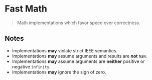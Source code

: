 # Fast Math

> Math implementations which favor speed over correctness.


<!-- Notes. Make sure to keep an empty line after the `section` element and another before the `/section` close. -->

<section class="notes">

## Notes

* Implementations __may__ violate strict IEEE semantics.
* Implementations __may__ assume arguments and results are __not__ `NaN`.
* Implementations __may__ assume arguments are __neither__ positive or negative `infinity`.
* Implementations __may__ ignore the sign of zero. 

</section>

<!-- /.notes -->
